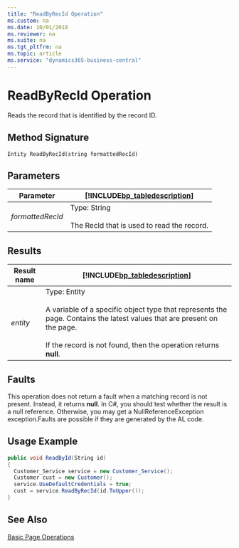 ```yaml
---
title: "ReadByRecId Operation"
ms.custom: na
ms.date: 10/01/2018
ms.reviewer: na
ms.suite: na
ms.tgt_pltfrm: na
ms.topic: article
ms.service: "dynamics365-business-central"
---
```

# ReadByRecId Operation
Reads the record that is identified by the record ID.  
  
## Method Signature  
 `Entity ReadByRecId(string formattedRecId)`  
  
## Parameters  
  
|Parameter|[!INCLUDE[bp_tabledescription](../developer/includes/bp_tabledescription_md.md)]|  
|---------------|---------------------------------------|  
|*formattedRecId*|Type: String<br /><br /> The RecId that is used to read the record.|  
  
## Results  
  
|Result name|[!INCLUDE[bp_tabledescription](../developer/includes/bp_tabledescription_md.md)]|  
|-----------------|---------------------------------------|  
|*entity*|Type: Entity<br /><br /> A variable of a specific object type that represents the page. Contains the latest values that are present on the page.<br /><br /> If the record is not found, then the operation returns **null**.|  
  
## Faults  
 This operation does not return a fault when a matching record is not present. Instead, it returns **null**. In C\#, you should test whether the result is a null reference. Otherwise, you may get a NullReferenceException exception.Faults are possible if they are generated by the AL code.  
  
## Usage Example  
  
```c#  
public void ReadById(String id)  
{  
  Customer_Service service = new Customer_Service();  
  Customer cust = new Customer();  
  service.UseDefaultCredentials = true;  
  cust = service.ReadByRecId(id.ToUpper());  
}  
```  
  
## See Also  
 [Basic Page Operations](Basic-Page-Operations.md)